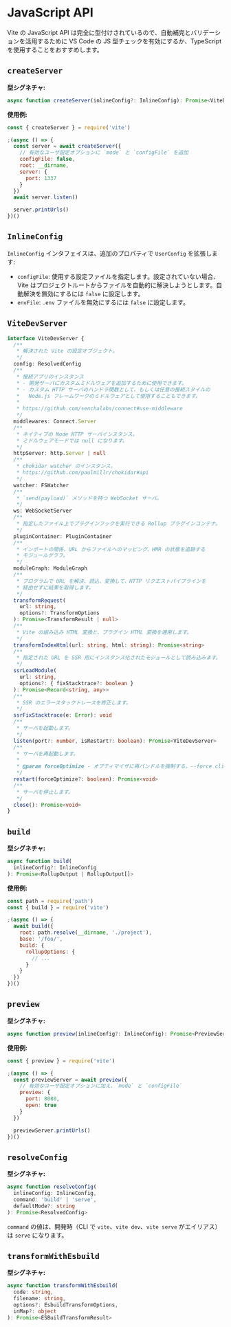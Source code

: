 # JavaScript API

Vite の JavaScript API は完全に型付けされているので、自動補完とバリデーションを活用するために VS Code の JS 型チェックを有効にするか、TypeScript を使用することをおすすめします。

## `createServer`

**型シグネチャ:**

```ts
async function createServer(inlineConfig?: InlineConfig): Promise<ViteDevServer>
```

**使用例:**

```js
const { createServer } = require('vite')

;(async () => {
  const server = await createServer({
    // 有効なユーザ設定オプションに `mode` と `configFile` を追加
    configFile: false,
    root: __dirname,
    server: {
      port: 1337
    }
  })
  await server.listen()

  server.printUrls()
})()
```

## `InlineConfig`

`InlineConfig` インタフェイスは、追加のプロパティで `UserConfig` を拡張します:

- `configFile`: 使用する設定ファイルを指定します。設定されていない場合、Vite はプロジェクトルートからファイルを自動的に解決しようとします。自動解決を無効にするには `false` に設定します。
- `envFile`: `.env` ファイルを無効にするには `false` に設定します。

## `ViteDevServer`

```ts
interface ViteDevServer {
  /**
   * 解決された Vite の設定オブジェクト。
   */
  config: ResolvedConfig
  /**
   * 接続アプリのインスタンス
   * - 開発サーバにカスタムミドルウェアを追加するために使用できます。
   * - カスタム HTTP サーバのハンドラ関数として、もしくは任意の接続スタイルの
   *   Node.js フレームワークのミドルウェアとして使用することもできます。
   *
   * https://github.com/senchalabs/connect#use-middleware
   */
  middlewares: Connect.Server
  /**
   * ネイティブの Node HTTP サーバインスタンス。
   * ミドルウェアモードでは null になります。
   */
  httpServer: http.Server | null
  /**
   * chokidar watcher のインスタンス。
   * https://github.com/paulmillr/chokidar#api
   */
  watcher: FSWatcher
  /**
   * `send(payload)` メソッドを持つ WebSocket サーバ。
   */
  ws: WebSocketServer
  /**
   * 指定したファイル上でプラグインフックを実行できる Rollup プラグインコンテナ。
   */
  pluginContainer: PluginContainer
  /**
   * インポートの関係、URL からファイルへのマッピング、HMR の状態を追跡する
   * モジュールグラフ。
   */
  moduleGraph: ModuleGraph
  /**
   * プログラムで URL を解決、読込、変換して、HTTP リクエストパイプラインを
   * 経由せずに結果を取得します。
   */
  transformRequest(
    url: string,
    options?: TransformOptions
  ): Promise<TransformResult | null>
  /**
   * Vite の組み込み HTML 変換と、プラグイン HTML 変換を適用します。
   */
  transformIndexHtml(url: string, html: string): Promise<string>
  /**
   * 指定された URL を SSR 用にインスタンス化されたモジュールとして読み込みます。
   */
  ssrLoadModule(
    url: string,
    options?: { fixStacktrace?: boolean }
  ): Promise<Record<string, any>>
  /**
   * SSR のエラースタックトレースを修正します。
   */
  ssrFixStacktrace(e: Error): void
  /**
   * サーバを起動します。
   */
  listen(port?: number, isRestart?: boolean): Promise<ViteDevServer>
  /**
   * サーバを再起動します。
   *
   * @param forceOptimize - オプティマイザに再バンドルを強制する。--force cliフラグと同じ
   */
  restart(forceOptimize?: boolean): Promise<void>
  /**
   * サーバを停止します。
   */
  close(): Promise<void>
}
```

## `build`

**型シグネチャ:**

```ts
async function build(
  inlineConfig?: InlineConfig
): Promise<RollupOutput | RollupOutput[]>
```

**使用例:**

```js
const path = require('path')
const { build } = require('vite')

;(async () => {
  await build({
    root: path.resolve(__dirname, './project'),
    base: '/foo/',
    build: {
      rollupOptions: {
        // ...
      }
    }
  })
})()
```

## `preview`

**型シグネチャ:**

```ts
async function preview(inlineConfig?: InlineConfig): Promise<PreviewServer>
```

**使用例:**

```js
const { preview } = require('vite')

;(async () => {
  const previewServer = await preview({
    // 有効なユーザ設定オプションに加え、`mode` と `configFile`
    preview: {
      port: 8080,
      open: true
    }
  })

  previewServer.printUrls()
})()
```

## `resolveConfig`

**型シグネチャ:**

```ts
async function resolveConfig(
  inlineConfig: InlineConfig,
  command: 'build' | 'serve',
  defaultMode?: string
): Promise<ResolvedConfig>
```

`command` の値は、開発時（CLI で `vite`、`vite dev`、`vite serve` がエイリアス）は `serve` になります。

## `transformWithEsbuild`

**型シグネチャ:**

```ts
async function transformWithEsbuild(
  code: string,
  filename: string,
  options?: EsbuildTransformOptions,
  inMap?: object
): Promise<ESBuildTransformResult>
```
